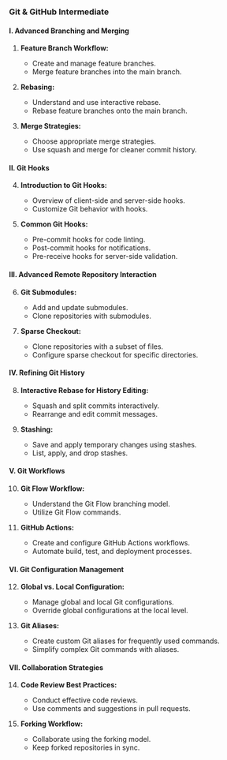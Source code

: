 ### Git & GitHub Intermediate

#### I. Advanced Branching and Merging

1. **Feature Branch Workflow:**
   - Create and manage feature branches.
   - Merge feature branches into the main branch.

2. **Rebasing:**
   - Understand and use interactive rebase.
   - Rebase feature branches onto the main branch.

3. **Merge Strategies:**
   - Choose appropriate merge strategies.
   - Use squash and merge for cleaner commit history.

#### II. Git Hooks

4. **Introduction to Git Hooks:**
   - Overview of client-side and server-side hooks.
   - Customize Git behavior with hooks.

5. **Common Git Hooks:**
   - Pre-commit hooks for code linting.
   - Post-commit hooks for notifications.
   - Pre-receive hooks for server-side validation.

#### III. Advanced Remote Repository Interaction

6. **Git Submodules:**
   - Add and update submodules.
   - Clone repositories with submodules.

7. **Sparse Checkout:**
   - Clone repositories with a subset of files.
   - Configure sparse checkout for specific directories.

#### IV. Refining Git History

8. **Interactive Rebase for History Editing:**
   - Squash and split commits interactively.
   - Rearrange and edit commit messages.

9. **Stashing:**
   - Save and apply temporary changes using stashes.
   - List, apply, and drop stashes.

#### V. Git Workflows

10. **Git Flow Workflow:**
    - Understand the Git Flow branching model.
    - Utilize Git Flow commands.

11. **GitHub Actions:**
    - Create and configure GitHub Actions workflows.
    - Automate build, test, and deployment processes.

#### VI. Git Configuration Management

12. **Global vs. Local Configuration:**
    - Manage global and local Git configurations.
    - Override global configurations at the local level.

13. **Git Aliases:**
    - Create custom Git aliases for frequently used commands.
    - Simplify complex Git commands with aliases.

#### VII. Collaboration Strategies

14. **Code Review Best Practices:**
    - Conduct effective code reviews.
    - Use comments and suggestions in pull requests.

15. **Forking Workflow:**
    - Collaborate using the forking model.
    - Keep forked repositories in sync.


